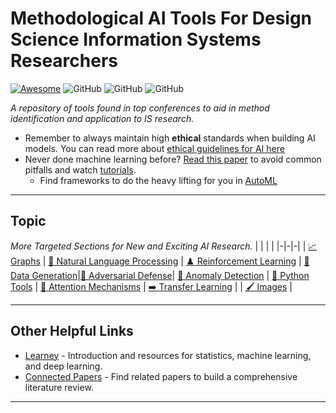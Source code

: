 # Methodological AI Tools For Design Science Information Systems Researchers

[![Awesome](https://cdn.rawgit.com/sindresorhus/awesome/d7305f38d29fed78fa85652e3a63e154dd8e8829/media/badge.svg)](https://github.com/sindresorhus/awesome)
![GitHub](https://img.shields.io/github/last-commit/BenAmpel/MethodologicalTools)
![GitHub](https://img.shields.io/github/followers/BenAmpel?style=plastic)
![GitHub](https://img.shields.io/github/stars/BenAmpel/MethodologicalTools?style=social)

*A repository of tools found in top conferences to aid in method identification and application to IS research.*

- Remember to always maintain high **ethical** standards when building AI models. You can read more about [ethical guidelines for AI here](Ethics)
- Never done machine learning before? [Read this paper](https://arxiv.org/pdf/2108.02497.pdf) to avoid common pitfalls and watch [tutorials](https://github.com/aladdinpersson/Machine-Learning-Collection).
  - Find frameworks to do the heavy lifting for you in [AutoML](Files/AutoML)
---

## Topic
*More Targeted Sections for New and Exciting AI Research.*
| | | |
|-|-|-|
| [:chart_with_upwards_trend: Graphs](Files/Graphs) | [📜 Natural Language Processing](Files/NaturalLanguageProcessing) | [:chess_pawn: Reinforcement Learning](https://github.com/p-christ/Deep-Reinforcement-Learning-Algorithms-with-PyTorch)
| [💪 Data Generation](Files/DataGeneration)|[🤖 Adversarial Defense](Files/AdversarialDefense)| [:red_circle: Anomaly Detection](Files/AnomalyDetection)
| [:snake: Python Tools](Files/PythonTools) | [:high_brightness: Attention Mechanisms](https://github.com/xmu-xiaoma666/External-Attention-pytorch) | [:arrow_right: Transfer Learning](https://github.com/jindongwang/transferlearning) |
| [:paintbrush:	Images](https://github.com/rwightman/pytorch-image-models) |

---

## Other Helpful Links
* [Learney](https://app.learney.me) - Introduction and resources for statistics, machine learning, and deep learning.
* [Connected Papers](https://www.connectedpapers.com/) - Find related papers to build a comprehensive literature review. 

---

